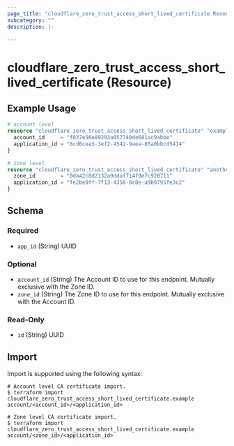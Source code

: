 ```yaml
---
page_title: "cloudflare_zero_trust_access_short_lived_certificate Resource - Cloudflare"
subcategory: ""
description: |-
  
---
```


# cloudflare_zero_trust_access_short_lived_certificate (Resource)



## Example Usage

```terraform
# account level
resource "cloudflare_zero_trust_access_short_lived_certificate" "example" {
  account_id     = "f037e56e89293a057740de681ac9abbe"
  application_id = "6cd6cea3-3ef2-4542-9aea-85a0bbcd5414"
}

# zone level
resource "cloudflare_zero_trust_access_short_lived_certificate" "another_example" {
  zone_id        = "0da42c8d2132a9ddaf714f9e7c920711"
  application_id = "fe2be0ff-7f13-4350-8c8e-a9b9795fe3c2"
}
```
<!-- schema generated by tfplugindocs -->
## Schema

### Required

- `app_id` (String) UUID

### Optional

- `account_id` (String) The Account ID to use for this endpoint. Mutually exclusive with the Zone ID.
- `zone_id` (String) The Zone ID to use for this endpoint. Mutually exclusive with the Account ID.

### Read-Only

- `id` (String) UUID

## Import

Import is supported using the following syntax:

```shell
# Account level CA certificate import.
$ terraform import cloudflare_zero_trust_access_short_lived_certificate.example account/<account_id>/<application_id>

# Zone level CA certificate import.
$ terraform import cloudflare_zero_trust_access_short_lived_certificate.example account/<zone_id>/<application_id>
```
